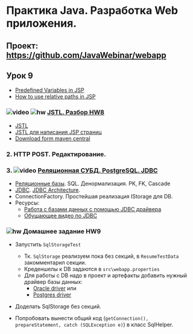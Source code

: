 Практика Java. Разработка Web приложения.
===============================

## Проект: https://github.com/JavaWebinar/webapp

## Урок 9
- <a href="https://www.hscripts.com/tutorials/jsp/variables.php">Predefined Variables in JSP</a>
- <a href="http://stackoverflow.com/questions/4764405/how-to-use-relative-paths-without-including-the-context-root-name">How to use relative paths in JSP</a>

### ![video](https://cloud.githubusercontent.com/assets/13649199/13672715/06dbc6ce-e6e7-11e5-81a9-04fbddb9e488.png) ![hw](https://cloud.githubusercontent.com/assets/13649199/13672719/09593080-e6e7-11e5-81d1-5cb629c438ca.png) <a href="https://drive.google.com/open?id=0B9Ye2auQ_NsFWnQ1WnBzM0ZTWms">JSTL. Разбор HW8</a>
- <a href="https://ru.wikipedia.org/wiki/JSTL">JSTL</a>
- <a href="http://devcolibri.com/1250">JSTL для написания JSP страниц</a>
- <a href="http://search.maven.org/#artifactdetails%7Cjstl%7Cjstl%7C1.2%7Cjar">Download form maven central</a>

### 2. HTTP POST. Редактирование.
### 3. ![video](https://cloud.githubusercontent.com/assets/13649199/13672715/06dbc6ce-e6e7-11e5-81a9-04fbddb9e488.png) <a href="https://drive.google.com/open?id=0B9Ye2auQ_NsFdVBBRTgzRWc0a1U">Реляционная СУБД. PostgreSQL. JDBC</a>

- <a href="http://habrahabr.ru/post/103021/">Реляционные базы</a>. SQL. Денормализация. PK, FK, Cascade
- <a href="http://ru.wikipedia.org/wiki/Java_Database_Connectivity">JDBC</a>. <a href="http://www.developersbook.com/jdbc/interview-questions/jdbc-interview-questions-faqs.php">JDBC Architecture</a>.
- ConnectionFactory. Простейшая реализация IStorage для DB.
- Ресурсы:
    - <a href="http://devcolibri.com/477">Работа с базами данных с помощью JDBC драйвера</a>
    - <a href="https://www.youtube.com/playlist?list=PLIU76b8Cjem5qdMQLXiIwGLTLyUHkTqi2">Обущающее видео по JDBC</a>

### ![hw](https://cloud.githubusercontent.com/assets/13649199/13672719/09593080-e6e7-11e5-81d1-5cb629c438ca.png) Домашнее задание HW9
- Запустить `SqlStorageTest`
  - Тк. `SqlStorage` реализуем пока без секций, в `ResumeTestData` закомментарил секции.
  - Креденшелы к DB задаются в `src\webapp.properties`
  - Для работы с DB надо в проект и артефакты добавить нужный драйвер базы данных:
    - <a href="https://drive.google.com/open?id=0B9Ye2auQ_NsFdnVWWGJhenV4d0E">Oracle driver</a> или
    - <a href="https://drive.google.com/open?id=0B9Ye2auQ_NsFQ2RVNk92M3VKQTg">Postgres driver</a>

- Доделать SqlStorage без секций.
- Попробовать вынести общий код (`getConnection(), prepareStatement, catch (SQLException e)`) в класс SqlHelper.
